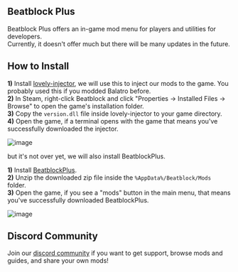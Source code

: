 ## Beatblock Plus
Beatblock Plus offers an in-game mod menu for players and utilities for developers.  
Currently, it doesn't offer much but there will be many updates in the future.  

## How to Install

**1)** Install [lovely-injector](<https://github.com/ethangreen-dev/lovely-injector/releases/latest>), we will use this to inject our mods to the game. You probably used this if you modded Balatro before.  
**2)** In Steam, right-click Beatblock and click "Properties -> Installed Files -> Browse" to open the game's installation folder.  
**3)** Copy the `version.dll` file inside lovely-injector to your game directory.  
**4)** Open the game, if a terminal opens with the game that means you've successfully downloaded the injector.  
  
![image](https://github.com/user-attachments/assets/6f843c2a-a664-45df-bdc2-ede70fc2ffeb)

  
but it's not over yet, we will also install BeatblockPlus.  
  
**1)** Install [BeatblockPlus](https://github.com/BeatblockTools/BeatblockPlus/releases/latest).  
**2)** Unzip the downloaded zip file inside the `%AppData%/Beatblock/Mods` folder.  
**3)** Open the game, if you see a "mods" button in the main menu, that means you've successfully downloaded BeatblockPlus.  
  
![image](https://github.com/user-attachments/assets/398c747e-0fea-4bf2-8b1d-fee9774dd396)

## Discord Community
Join our [discord community](https://discord.gg/VDvPUSCdGZ) if you want to get support, browse mods and guides, and share your own mods! 
